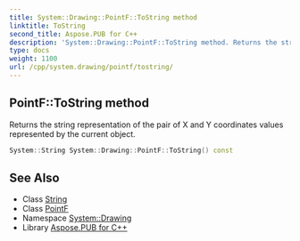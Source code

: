 ```yaml
---
title: System::Drawing::PointF::ToString method
linktitle: ToString
second_title: Aspose.PUB for C++
description: 'System::Drawing::PointF::ToString method. Returns the string representation of the pair of X and Y coordinates values represented by the current object in C++.'
type: docs
weight: 1100
url: /cpp/system.drawing/pointf/tostring/
---
```

## PointF::ToString method


Returns the string representation of the pair of X and Y coordinates values represented by the current object.

```cpp
System::String System::Drawing::PointF::ToString() const
```

## See Also

* Class [String](../../../system/string/)
* Class [PointF](../)
* Namespace [System::Drawing](../../)
* Library [Aspose.PUB for C++](../../../)
